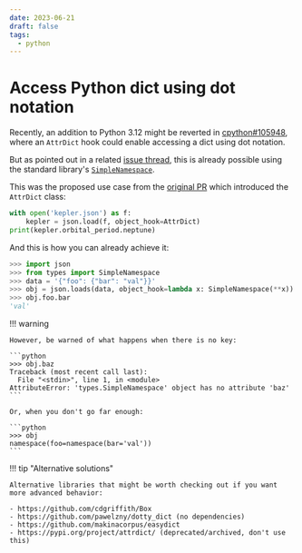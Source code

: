 ```yaml
---
date: 2023-06-21
draft: false
tags:
  - python
---
```


# Access Python dict using dot notation

Recently, an addition to Python 3.12 might be reverted in [cpython#105948](https://github.com/python/cpython/pull/105948), where an `AttrDict` hook could enable accessing a dict using dot notation.

But as pointed out in a related [issue thread](https://github.com/python/cpython/issues/96145#issuecomment-1599508607), this is already possible using the standard library's [`SimpleNamespace`](https://docs.python.org/3/library/types.html#types.SimpleNamespace).

<!-- more -->

This was the proposed use case from the [original PR](https://github.com/python/cpython/pull/96146) which introduced the `AttrDict` class:

```python
with open('kepler.json') as f:
    kepler = json.load(f, object_hook=AttrDict)
print(kepler.orbital_period.neptune)
```

And this is how you can already achieve it:

```python
>>> import json
>>> from types import SimpleNamespace
>>> data = '{"foo": {"bar": "val"}}'
>>> obj = json.loads(data, object_hook=lambda x: SimpleNamespace(**x))
>>> obj.foo.bar
'val'
```

!!! warning

    However, be warned of what happens when there is no key:

    ```python
    >>> obj.baz
    Traceback (most recent call last):
      File "<stdin>", line 1, in <module>
    AttributeError: 'types.SimpleNamespace' object has no attribute 'baz'
    ```

    Or, when you don't go far enough:

    ```python
    >>> obj
    namespace(foo=namespace(bar='val'))
    ```

!!! tip "Alternative solutions"

    Alternative libraries that might be worth checking out if you want more advanced behavior:

    - https://github.com/cdgriffith/Box
    - https://github.com/pawelzny/dotty_dict (no dependencies)
    - https://github.com/makinacorpus/easydict
    - https://pypi.org/project/attrdict/ (deprecated/archived, don't use this)
